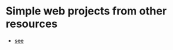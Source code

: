 # Simple web projects from other resources

  * [see](https://xix0one.github.io/simple-css-projects/)
